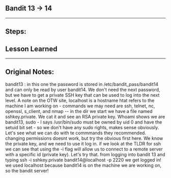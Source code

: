 ## Bandit 13 → 14
---

## Steps:

## Lesson Learned

---

## Original Notes:
bandit13 : in this one the password is stored in /etc/bandit_pass/bandit14 and can only be read by user bandit14. We don't need the next password, but we have to get a private SSH key that can be used to log into the next level. A note on the OTW site, localhost is a hostname htat refers to the machine I am working on - commands we may need are ssh, telnet, nc, openssl, s_client, and nmap -- in the dir we start we have a file named sshkey.private. We cat it and see an RSA private key. Whoami shows we are bandit13, sudo - l says /usr/bin/sudo must be owned by uid 0 and have the setuid bit set - so we don't have any sudo rights, makes sense obviously. Let's see what we can do with te commmands they recommended. changing permissions doesnt work, but try the obvious first here. We know the private key, and we need to use it log in. if we look at the TLDR for ssh we can see that using the -i flag will allow us to connect to a remote server with a specific id (private key). Let's try that. from logging into bandit 13 and typing ssh -i sshkey.private bandit14@localhost -p 2220 we get logged in! we used localhost because bandit14 is on the machine we are working on, so the bandit server!
